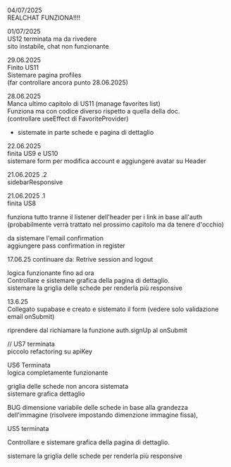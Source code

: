04/07/2025  
REALCHAT FUNZIONA!!!!
  
  
  
01/07/2025  
US12 terminata ma da rivedere  
sito instabile, chat non funzionante  
  
  
  
29.06.2025  
Finito US11  
Sistemare pagina profiles  
(far controllare ancora punto 28.06.2025)  
  
  
  
28.06.2025  
Manca ultimo capitolo di US11 (manage favorites list)  
Funziona ma con codice diverso rispetto a quella della doc.  
(controllare useEffect di FavoriteProvider)  

  - sistemate in parte schede e pagina di dettaglio  
  
  
22.06.2025  
finita US9 e US10  
sistemare form per modifica account e aggiungere avatar su Header  
  
  
  
21.06.2025 .2  
sidebarResponsive  
  
21.06.2025 .1  
finita US8  
  
funziona tutto tranne il listener dell'header per i link in base all'auth  
(probabilmente verrà trattato nel prossimo capitolo ma da tenere d'occhio)  
  
da sistemare l'email confirmation  
aggiungere pass confirmation in register  

17.06.25
continuare da: Retrive session and logout  
  
logica funzionante fino ad ora  
Controllare e sistemare grafica della pagina di dettaglio.  
sistemare la griglia delle schede per renderla più responsive  
  
  
  
13.6.25  
Collegato supabase e creato e sistemato il form (vedere solo validazione email onSubmit)  
  
riprendere dal richiamare la funzione auth.signUp al onSubmit  
  
  
  
  
//
US7 terminata  
piccolo refactoring su apiKey  
  
  
  
US6 Terminata  
logica completamente funzionante 
  
  
griglia delle schede non ancora sistemata  
sistemare grafica dettaglio
  
BUG dimensione variabile delle schede in base alla grandezza dell'immagine (risolvere impostando dimenzione immagine fissa),  
  
  
  
  
  
US5 terminata  
  
Controllare e sistemare grafica della pagina di dettaglio.  
  
  
sistemare la griglia delle schede per renderla più responsive